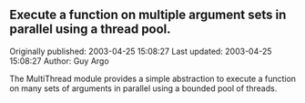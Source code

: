 ## Execute a function on multiple argument sets in parallel using a thread pool. 
Originally published: 2003-04-25 15:08:27 
Last updated: 2003-04-25 15:08:27 
Author: Guy Argo 
 
The MultiThread module provides a simple abstraction to execute a function on many sets of arguments in parallel using a bounded pool of threads.